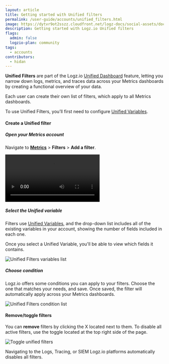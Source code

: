 ```yaml
---
layout: article
title: Getting started with Unified filters
permalink: /user-guide/accounts/unified_filters.html
image: https://dytvr9ot2sszz.cloudfront.net/logz-docs/social-assets/docs-social.jpg
description: Getting started with Logz.io Unified filters
flags:
  admin: false
  logzio-plan: community
tags:
  - accounts
contributors:
  - hidan
---
```


**Unified Filters** are part of the Logz.io [Unified Dashboard](https://docs.logz.io/user-guide/accounts/unified_dashboards.html) feature, letting you narrow down logs, metrics, and traces data across your Metrics dashboards by creating a functional overview of your data. 

Each user can create their own list of filters, which apply to all Metrics dashboards.

<p class="info-box note">To use Unified Filters, you’ll first need to configure <a href="https://docs.logz.io/user-guide/accounts/unified_variables.html" target="_blank">Unified Variables</a>.</p>

#### Create a Unified filter

<div class="tasklist">

##### Open your Metrics account

Navigate to **[Metrics](https://app.logz.io/#/dashboard/metrics)** > **Filters** > **Add a filter**.

<video autoplay loop>
  <source src="https://dytvr9ot2sszz.cloudfront.net/logz-docs/Infrastructure-monitoring/unified-filters-menu.mp4" type="video/mp4" />
  </video>


##### Select the Unified variable

Filters use [Unified Variables](https://docs.logz.io/user-guide/accounts/unified_variables.html), and the drop-down list includes all of the existing variables in your account, showing the number of fields included in each one. 

Once you select a Unified Variable, you'll be able to view which fields it contains.

![Unified Filters variables list](https://dytvr9ot2sszz.cloudfront.net/logz-docs/Infrastructure-monitoring/uf-fields.png)

##### Choose condition

Logz.io offers some conditions you can apply to your filters. Choose the one that matches your needs, and save. Once saved, the filter will automatically apply across your Metrics dashboards.

![Unified Filters condition list](https://dytvr9ot2sszz.cloudfront.net/logz-docs/Infrastructure-monitoring/choose-condition.png)


</div>


#### Remove/toggle filters

You can **remove** filters by clicking the X located next to them. To disable all active filters, use the toggle located at the top right side of the page.

![Toggle unified filters](https://dytvr9ot2sszz.cloudfront.net/logz-docs/Infrastructure-monitoring/toggle-filters.gif)

<p class="info-box note">Navigating to the Logs, Tracing, or SIEM Logz.io platforms automatically disables all filters.</p>


